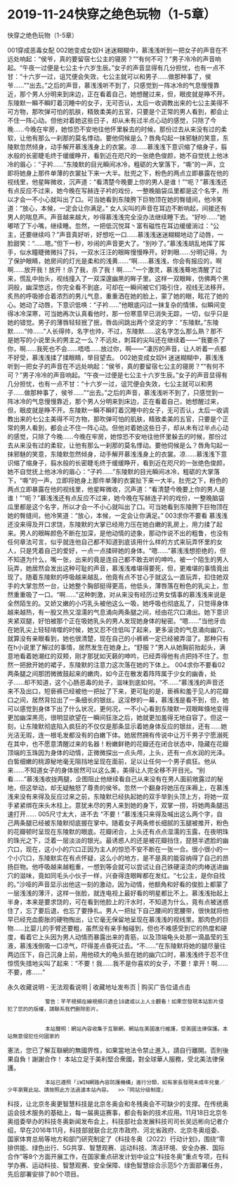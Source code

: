 # 2019-11-24快穿之绝色玩物（1-5章）



快穿之绝色玩物（1-5章）



 001穿成恶毒女配   002她变成女奴H   迷迷糊糊中，慕浅浅听到一把女子的声音在不远处响起：“侯爷，真的要留宿七公主的寝房？”“有何不可？”男子冷冷的声音响起。“午夜一过便是七公主十六岁生辰。”女子的声音显得有几分担忧，也有一点不甘：“十六岁一过，诅咒便会失效，七公主就可以和男子……做那种事了，侯爷……”“出去。”之后的声音，慕浅浅听不到了，只感觉到一阵冰冷的气息慢慢靠近，那个男人分明来到床边，正在看着自己，她想醒过来，但，眼皮就是睁不开。东陵默一瞬不瞬盯着沉睡中的女子，无可否认，太后一收调教出来的七公主美得不可方物，那吹弹可怕的肌肤，精致柔美的五官，只要是个正常的男人看到，都会止不住一阵心动。但他对着她这些日子，却从未有过半点心动的感觉，只除了今晚……今晚在牢房，她惊恐不安地往他怀里躲去的时候，那份过去从来没有过的柔软，让他有那么一刹那的莫名悸动。要他伺候是么？唇角勾起一抹邪魅的笑意，东陵默忽然倾身，动手解开慕浅浅身上的衣裳。凉……慕浅浅下意识缩了缩身子，翦水般的长密睫毛终于缓缓睁开，看到近在咫尺的一张绝色俊颜，她不自觉抚上他冰冷的眉心：“子衿……”东陵默的目光瞬间冰冷，粗砺的大掌落下，“嘶”的一声，立即将她身上那件单薄的衣裳扯下来一大半。肚兜之下，粉色的两点立即暴露在他的视线里，他星眸微收，沉声道：“看清楚今晚要上你的男人是谁！”“呃？”慕浅浅还有点反应不过来，她今晚在写赫连子衿的戏份，一整晚脑袋瓜里都是这个名字，所以才会一不小心就叫出了口。可当她看到东陵胯下巨物顶在她的臀缝间，他冷笑道：“放心，本候，一定会让你满足。” 女人尖叫的声音在耳边不断响起，间接还有男人的喘息声。声音越来越大，吵得慕浅浅完全没办法继续睡下去。“好吵……”她嘟哝了下小嘴，继续睡。忽然，一把低沉悦耳丶富有磁性在耳边缓缓淌过：“公主，还要继续吗？”声音真好听，好想吃一口……慕浅浅迷迷糊糊地动了动唇，一脸甜笑：“……嗯。”但下一秒，吵闹的声音更大了。“别吵了。”慕浅浅胡乱地挥了挥手，似水瞳睫微微抖了抖，一双水汪汪的眼眸慢慢睁开。好刺眼……分明记得，为了保护眼睛，她房间的灯光是柔和的浅黄……“啊……慕浅浅，你会有报应的，啊啊……放开我！放开！杀了我，杀了我！啊……”一个激灵，慕浅浅蓦地清醒了过来，慌乱中抬头，视线撞入了一双深邃幽黑的眸子里。这样一双眼眸，仿佛两个黑洞般，幽深悠远，你完全看不到底，可却在一瞬间被它们吸引住，视线无法移开。炙热的呼吸掺合着浓烈的男儿气息，重重洒在她的脸上，蒙了她的眼，眩花了她的心。她动了动唇，下意识低唤：“子衿……”他眼底闪过一抹复杂的情愫，似瞬间变得冰冷深寒，可当她再次认真看他时，那一份寒意早已消失无踪，一切，似乎只是她的错觉。男子的薄唇轻轻抿了抿，唇齿间跳出两个坚定的字：“东陵默。”东陵默……“帅……”人长得帅，名字也帅，不过，东陵默……这名字怎么那么熟？那不是她写的小说里头的男主之一么？不远处，刺耳的尖叫还在继续着——“我要杀了你，啊……我死也不会……唔唔……放过你，啊——”凄厉的声音，让人听着一点都不好受，慕浅浅揉了揉眼睛，举目望去。 002她变成女奴H   迷迷糊糊中，慕浅浅听到一把女子的声音在不远处响起：“侯爷，真的要留宿七公主的寝房？”“有何不可？”男子冷冷的声音响起。“午夜一过便是七公主十六岁生辰。”女子的声音显得有几分担忧，也有一点不甘：“十六岁一过，诅咒便会失效，七公主就可以和男子……做那种事了，侯爷……”“出去。”之后的声音，慕浅浅听不到了，只感觉到一阵冰冷的气息慢慢靠近，那个男人分明来到床边，正在看着自己，她想醒过来，但，眼皮就是睁不开。东陵默一瞬不瞬盯着沉睡中的女子，无可否认，太后一收调教出来的七公主美得不可方物，那吹弹可怕的肌肤，精致柔美的五官，只要是个正常的男人看到，都会止不住一阵心动。但他对着她这些日子，却从未有过半点心动的感觉，只除了今晚……今晚在牢房，她惊恐不安地往他怀里躲去的时候，那份过去从来没有过的柔软，让他有那么一刹那的莫名悸动。要他伺候是么？唇角勾起一抹邪魅的笑意，东陵默忽然倾身，动手解开慕浅浅身上的衣裳。凉……慕浅浅下意识缩了缩身子，翦水般的长密睫毛终于缓缓睁开，看到近在咫尺的一张绝色俊颜，她不自觉抚上他冰冷的眉心：“子衿……”东陵默的目光瞬间冰冷，粗砺的大掌落下，“嘶”的一声，立即将她身上那件单薄的衣裳扯下来一大半。肚兜之下，粉色的两点立即暴露在他的视线里，他星眸微收，沉声道：“看清楚今晚要上你的男人是谁！”“呃？”慕浅浅还有点反应不过来，她今晚在写赫连子衿的戏份，一整晚脑袋瓜里都是这个名字，所以才会一不小心就叫出了口。可当她看到东陵胯下巨物顶在她的臀缝间，他冷笑道：“放心，本候，一定会让你满足。” 003求你不要看   慕浅浅还没来得及开口求饶，东陵默的大掌已经用力压在她白嫩的乳房上，用力揉了起来。男人的眼眸颜色不断在加深，是他动情的迹象，那动作说不出的粗鲁，也没有任何章法可言，似乎就连他自己都不知道到底该用什么样的方式来玩弄怀里的女人，只是凭着自己的爱好，一点一点揉碎她的身体。“嗯……”慕浅浅想拒绝的，但不知道为什么，嘴一张，出来的竟是连自己都不敢去听的呻吟。被一个陌生的男人玩弄，她居然会发出这种可耻的声音，慕浅浅难堪得要死，但，更难堪的事情竟出现了。随着东陵默的呼吸越来越乱，他竟有点不甘心于就这么一直玩弄，扣住她双手的大掌忽然一台，让她整个胸部挺得更高，他低头，薄唇落在粉色的乳尖上，忽然重重吸了一口。“啊……”这种刺激，对从来没有经历过男女情事的慕浅浅来说是全然陌生的。又娇又嫩的小巧乳头被他这么一吸，她呼吸也彻底乱了，只觉得身体越来越热，有一股又热又湿濡的气息涌向两条腿之间，经由花穴口涌出。她下意识夹紧双腿，好怕被那个正在吸她乳头的男人发现她身体的秘密。“嗯……”当他牙齿在她乳尖上轻轻啃噬的时候，她又忍不住低叫了起来，更多滚烫的气息涌向幽穴，就算没有亲眼看到，她也很清楚，现在自己的小裤裤一定已经被弄湿了。那种只有在h小说里了解过的事情，居然发生在她身上。“舒服？”男人从她胸前抬起头，满意地看着她潮红的双颊，刚才那犹如天籁的呻吟，已经弄得他有点把持不住了。忽然一把掀开她的裙子，东陵默的注意力这次落在她的下体上。 004求你不要看02   两条腿之间那团微微鼓起来的嫩肉，如今正在散发着阵阵属于少女的幽香，处子……却不知道，这个心肠恶毒的处子，滋味到底如何。“不……”慕浅浅的声音还来不及出口，短亵裤已经被他一把扯了下来，更可耻的是，亵裤和羞于见人的花瓣口之间，居然背拉出了一条细长的银丝。这淫秽的一幕，慕浅浅是看不到，但，她可以感觉到身体下出了什么状况，更何况，一不小心看到东陵默一双眼眸倏地变得更加幽深黑亮，很明显欲望在一瞬间狂涨之后，她就更加羞得无地自容了。但这一刻，让东陵默彻底陷入疯狂的不仅仅是那条显示着她身体反应的银丝，还有……她光洁无瑕，连一根毛发都没有的白嫩下体。她居然拥有传说中让万千男子宁愿溺死在其中，也不愿意清醒过来的名器！粉嫩鲜艳的花瓣还在闭合状态中，隐藏在花瓣顶端的玉珠因为身体的动情，正微微探出一点头颅，上头，还有一点水润的光泽。白皙细嫩的桃源秘地毫无阻挡地呈现在面前，足以让任何一个男子疯狂。他从来……不知道女子的身体居然可以这么美，美得让人完全移不开目光。“别看……”慕浅浅收拢两腿，企图阻止他继续看自己从来没有在男人面前敞露过的秘地，但这举动，却无疑触怒了尊贵的侯爷。忽然一个翻身将她压在床褥上，在慕浅浅来没有来得及反应过来之前，东陵默已经执起她的双手举到头顶上方，将她一双手紧紧绑在床头木柱上。意犹未尽的男人来到她的身下，双掌一捞，将她两条腿迅速打开…… 005尺寸太大，进不去   “不要！”慕浅浅只来得及喊出这么两个字，自己两条腿已经被东陵默彻底握在掌中。随着女子两条修长细腻的玉腿被推开，粉色的花瓣顿时呈现在东陵默的眼底。花瓣闭合，上头还有点点湿濡的玉露，在夜明珠的珠光之下，泛着一层淡淡的银光。最诱惑人的还是被花瓣挡住，琵琶半遮脸的幽穴口，现在，这小小的穴口正因为主人的惊恐不安不断在一张一合。很小很小的一个小穴口，东陵默实在有点怀疑，这么小的地方，是不是真的能容纳得了自己的昂扬巨物。他呼吸越来越粗重，一想到等会就可以尝试让自己铁硬滚烫的肉棒送进幽穴的滋味，竟如同毛头小伙子一样，兴奋得连眼眸都在发红。“七公主，是你自找的。”沙哑的声音显示出他这一刻的激动，因为动情，他额角和好看的俊脸上都蒙了一层浅浅的薄汗，这样一张脸，就连电视上最好看的明星都比不上。慕浅浅抬起上半身，本来是要求饶的，可在看到他脸上的汗水时，不知道为什么，竟有点被迷惑住了，忘了要后退，也忘了要挣扎。男人一把扯下自己腰间的宽腰带，很快就将他早已经充血膨胀的硬物掏出，让它毫无保留地呈现在慕浅浅的视线里。那肉色的巨物……比婴儿的手臂还要粗，虽然没有亲手触碰到，但也不难感受到它的热度和硬度，看着它上头因为男人动情而暴露出来的青筋，以及顶端龟头处那一滴晶莹的玉液，慕浅浅倒吸一口凉气，吓得差点昏死过去。“不……”在东陵默将她的腿尽量往两边压下，自己沉身上前，用他硕大的龟头抵在她的幽穴口时，慕浅浅终于忍不住惊慌失措地尖叫了起来：“不要！我……我不是你喜欢的女子，不要！拿开！啊……不要，疼……”
            







永久收藏说明 - 无法观看说明 | 收藏地址发布页 | 购买广告位请点击


                警告：芊芊視頻在線視頻只適合18歲或以上人士觀看！如果您發現本站影片侵犯了您的的版權，請聯系我們删除影片。
            

                本站聲明：網站內容收集于互聯網，網站在美國進行維護，受美國法律保護。本站無意侵犯任何國家的
憲法，您已了解互聯網的無國界性，如果當地法令禁止進入，請自行離開。否則後果自負！謝謝合作！
本站立足于美利堅合衆國，對全球華人服務，受北美法律保護。
            

                本站已遵照「iWIN網路內容防護機構」進行分類，如有家長發現未成年兒童／少年瀏覽此站、請按照此方法過濾本站內容。  >>『网站分级制度』




科技，让北京冬奥更智慧科技是北京冬奥会和冬残奥会不可缺少的支撑。在传统奥运会技术服务的基础上，每一届奥运赛事，都会有新的技术应用。11月18日北京冬奥组委举办的科技冬奥新闻发布会上，科技部社会发展科技司司长吴远彬向记者介绍，早在2016年11月，科技部就联合北京市政府、河北省政府、北京冬奥组委、国家体育总局等地方和部门研究制定了《科技冬奥（2022）行动计划》，围绕“零排供能、绿色出行、5G共享、智慧观赛、运动科技、清洁环境、安全办赛、国际合作”等8个方面开展工作，在国家重点研发计划中设立“科技冬奥”重点专项，在科学办赛、运动科技、智慧观赛、安全保障、绿色智慧综合示范5个方面部署任务，先后部署安排了80个项目。


